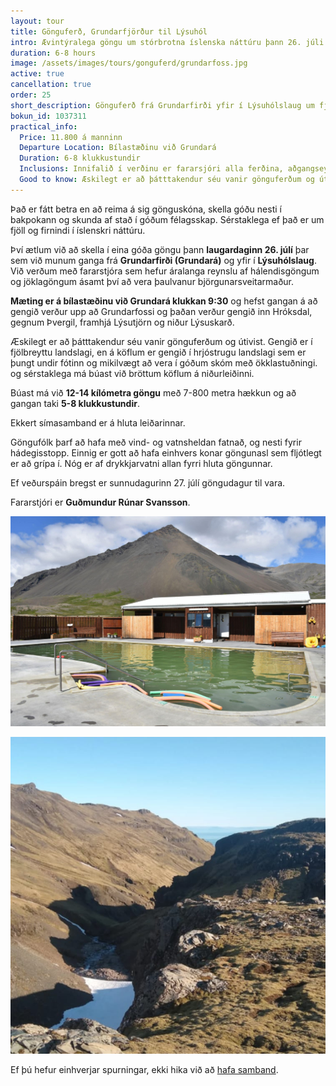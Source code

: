 ```yaml
---
layout: tour
title: Gönguferð, Grundarfjörður til Lýsuhól
intro: Ævintýralega göngu um stórbrotna íslenska náttúru þann 26. júli
duration: 6-8 hours
image: /assets/images/tours/gonguferd/grundarfoss.jpg
active: true
cancellation: true
order: 25
short_description: Gönguferð frá Grundarfirði yfir í Lýsuhólslaug um fjölbreytt og krefjandi landslag með reyndum fararstjóra
bokun_id: 1037311
practical_info:
  Price: 11.800 á manninn 
  Departure Location: Bílastæðinu við Grundará
  Duration: 6-8 klukkustundir
  Inclusions: Innifalið í verðinu er fararsjóri alla ferðina, aðgangseyrir í laugina og grillaðar pylsur og meðlæti í göngulok ásamt akstri frá Lísuhól til Grundarfjarðar
  Good to know: Æskilegt er að þátttakendur séu vanir gönguferðum og útivist. Gengið er í fjölbreyttu landslagi, en á köflum er gengið í hrjóstrugu landslagi sem er þungt undir fótinn, og mikilvægt að vera í góðum skóm með ökklastuðningi. Búast má við 12-14 kílómetra göngu með 7-800 metra hækkun og að gangan taki 6-8 klukkustundir. Erfiðasti hluti göngunnar er í lokinn.
---
```



Það er fátt betra en að reima á sig gönguskóna, skella góðu nesti í bakpokann og skunda af stað í góðum félagsskap. Sérstaklega ef það er um fjöll og firnindi í íslenskri náttúru.

Því ætlum við að skella í eina góða göngu þann **laugardaginn 26. júlí** þar sem við munum ganga frá **Grundarfirði (Grundará)** og yfir í **Lýsuhólslaug**. Við verðum með fararstjóra sem hefur áralanga reynslu af hálendisgöngum og jöklagöngum ásamt því að vera þaulvanur björgunarsveitarmaður.

**Mæting er á bílastæðinu við Grundará klukkan 9:30** og hefst gangan á að gengið verður upp að Grundarfossi og þaðan verður gengið inn Hróksdal, gegnum Þvergil, framhjá Lýsutjörn og niður Lýsuskarð.

Æskilegt er að þátttakendur séu vanir gönguferðum og útivist. Gengið er í fjölbreyttu landslagi, en á köflum er gengið í hrjóstrugu landslagi sem er þungt undir fótinn og mikilvægt að vera í góðum skóm með ökklastuðningi.  og sérstaklega má búast við bröttum köflum á niðurleiðinni.

Búast má við **12-14 kílómetra göngu** með 7-800 metra hækkun og að gangan taki **5-8 klukkustundir**. 

Ekkert símasamband er á hluta leiðarinnar.

Göngufólk þarf að hafa með vind- og vatnsheldan fatnað, og nesti fyrir hádegisstopp. Einnig er gott að hafa einhvers konar göngunasl sem fljótlegt er að grípa í. Nóg er af drykkjarvatni allan fyrri hluta göngunnar.

Ef veðurspáin bregst er sunnudagurinn 27. júlí göngudagur til vara.

Fararstjóri er **Guðmundur Rúnar Svansson**.

<span class="image fit"><img src="/assets/images/tours/gonguferd/sfn-pool.jpeg" alt="" /></span>

<span class="image fit"><img src="/assets/images/tours/gonguferd/sfn-walk.jpeg" alt="" /></span>

Ef þú hefur einhverjar spurningar, ekki hika við að [hafa samband](https://rutuferdir.is/#contact). 